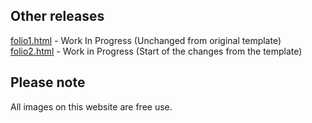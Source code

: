 ## Other releases

[folio1.html](https://jordan-jay.github.io/portfolioipt/folio1.html) - Work In Progress (Unchanged from original template) <br>[folio2.html](https://jordan-jay.github.io/portfolioipt/folio1.html) - Work in Progress (Start of the changes from the template)

## Please note

All images on this website are free use.
